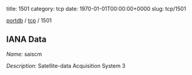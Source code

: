 title: 1501
category: tcp
date: 1970-01-01T00:00:00+0000
slug: tcp/1501

[portdb](/) / [tcp](/category/tcp.html) / 1501


## IANA Data

_Name:_ saiscm

_Description:_ Satellite-data Acquisition System 3

